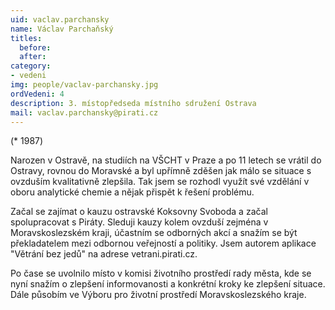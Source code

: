 ```yaml
---
uid: vaclav.parchansky
name: Václav Parchaňský
titles:
  before: 
  after: 
category:
- vedeni
img: people/vaclav-parchansky.jpg
ordVedeni: 4
description: 3. místopředseda místního sdružení Ostrava
mail: vaclav.parchansky@pirati.cz
---
```


(* 1987)

Narozen v Ostravě, na studiích na VŠCHT v Praze a po 11 letech se vrátil do Ostravy, rovnou do Moravské a byl upřímně zděšen jak málo se situace s ovzduším kvalitativně zlepšila. Tak jsem se rozhodl využít své vzdělání v oboru analytické chemie a nějak přispět k řešení problému.

Začal se zajímat o kauzu ostravské Koksovny Svoboda a začal spolupracovat s Piráty. Sleduji kauzy kolem ovzduší zejména v Moravskoslezském kraji, účastním se odborných akcí a snažím se být překladatelem mezi odbornou veřejností a politiky. Jsem autorem aplikace "Větrání bez jedů" na adrese vetrani.pirati.cz.

Po čase se uvolnilo místo v komisi životního prostředí rady města, kde se nyní snažím o zlepšení informovanosti a konkrétní kroky ke zlepšení situace. Dále působím ve Výboru pro životní prostředí Moravskoslezského kraje. 